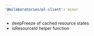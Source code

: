 ```yaml
---
'@milaboratories/pl-client': minor
---
```


- deepFreeze of cached resource states
- isResourceId helper function

